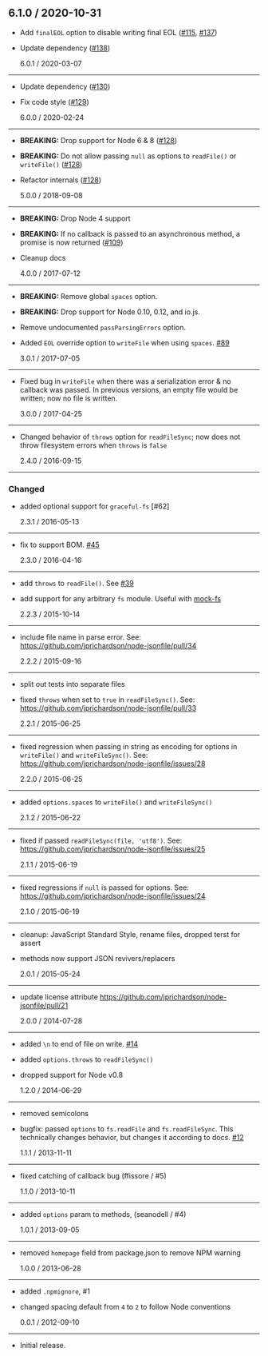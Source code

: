 ## 6.1.0 / 2020-10-31

- Add `finalEOL` option to disable writing final EOL ([#115](https://github.com/jprichardson/node-jsonfile/issues/115), [#137](https://github.com/jprichardson/node-jsonfile/pull/137))
- Update dependency ([#138](https://github.com/jprichardson/node-jsonfile/pull/138))

  6.0.1 / 2020-03-07

---

- Update dependency ([#130](https://github.com/jprichardson/node-jsonfile/pull/130))
- Fix code style ([#129](https://github.com/jprichardson/node-jsonfile/pull/129))

  6.0.0 / 2020-02-24

---

- **BREAKING:** Drop support for Node 6 & 8 ([#128](https://github.com/jprichardson/node-jsonfile/pull/128))
- **BREAKING:** Do not allow passing `null` as options to `readFile()` or `writeFile()` ([#128](https://github.com/jprichardson/node-jsonfile/pull/128))
- Refactor internals ([#128](https://github.com/jprichardson/node-jsonfile/pull/128))

  5.0.0 / 2018-09-08

---

- **BREAKING:** Drop Node 4 support
- **BREAKING:** If no callback is passed to an asynchronous method, a promise is now returned ([#109](https://github.com/jprichardson/node-jsonfile/pull/109))
- Cleanup docs

  4.0.0 / 2017-07-12

---

- **BREAKING:** Remove global `spaces` option.
- **BREAKING:** Drop support for Node 0.10, 0.12, and io.js.
- Remove undocumented `passParsingErrors` option.
- Added `EOL` override option to `writeFile` when using `spaces`. [#89]

  3.0.1 / 2017-07-05

---

- Fixed bug in `writeFile` when there was a serialization error & no callback was passed. In previous versions, an empty file would be written; now no file is written.

  3.0.0 / 2017-04-25

---

- Changed behavior of `throws` option for `readFileSync`; now does not throw filesystem errors when `throws` is `false`

  2.4.0 / 2016-09-15

---

### Changed

- added optional support for `graceful-fs` [#62]

  2.3.1 / 2016-05-13

---

- fix to support BOM. [#45][#45]

  2.3.0 / 2016-04-16

---

- add `throws` to `readFile()`. See [#39][#39]
- add support for any arbitrary `fs` module. Useful with [mock-fs](https://www.npmjs.com/package/mock-fs)

  2.2.3 / 2015-10-14

---

- include file name in parse error. See: https://github.com/jprichardson/node-jsonfile/pull/34

  2.2.2 / 2015-09-16

---

- split out tests into separate files
- fixed `throws` when set to `true` in `readFileSync()`. See: https://github.com/jprichardson/node-jsonfile/pull/33

  2.2.1 / 2015-06-25

---

- fixed regression when passing in string as encoding for options in `writeFile()` and `writeFileSync()`. See: https://github.com/jprichardson/node-jsonfile/issues/28

  2.2.0 / 2015-06-25

---

- added `options.spaces` to `writeFile()` and `writeFileSync()`

  2.1.2 / 2015-06-22

---

- fixed if passed `readFileSync(file, 'utf8')`. See: https://github.com/jprichardson/node-jsonfile/issues/25

  2.1.1 / 2015-06-19

---

- fixed regressions if `null` is passed for options. See: https://github.com/jprichardson/node-jsonfile/issues/24

  2.1.0 / 2015-06-19

---

- cleanup: JavaScript Standard Style, rename files, dropped terst for assert
- methods now support JSON revivers/replacers

  2.0.1 / 2015-05-24

---

- update license attribute https://github.com/jprichardson/node-jsonfile/pull/21

  2.0.0 / 2014-07-28

---

- added `\n` to end of file on write. [#14](https://github.com/jprichardson/node-jsonfile/pull/14)
- added `options.throws` to `readFileSync()`
- dropped support for Node v0.8

  1.2.0 / 2014-06-29

---

- removed semicolons
- bugfix: passed `options` to `fs.readFile` and `fs.readFileSync`. This technically changes behavior, but
  changes it according to docs. [#12][#12]

  1.1.1 / 2013-11-11

---

- fixed catching of callback bug (ffissore / #5)

  1.1.0 / 2013-10-11

---

- added `options` param to methods, (seanodell / #4)

  1.0.1 / 2013-09-05

---

- removed `homepage` field from package.json to remove NPM warning

  1.0.0 / 2013-06-28

---

- added `.npmignore`, #1
- changed spacing default from `4` to `2` to follow Node conventions

  0.0.1 / 2012-09-10

---

- Initial release.

[#89]: https://github.com/jprichardson/node-jsonfile/pull/89
[#45]: https://github.com/jprichardson/node-jsonfile/issues/45 "Reading of UTF8-encoded (w/ BOM) files fails"
[#44]: https://github.com/jprichardson/node-jsonfile/issues/44 "Extra characters in written file"
[#43]: https://github.com/jprichardson/node-jsonfile/issues/43 "Prettyfy json when written to file"
[#42]: https://github.com/jprichardson/node-jsonfile/pull/42 "Moved fs.readFileSync within the try/catch"
[#41]: https://github.com/jprichardson/node-jsonfile/issues/41 "Linux: Hidden file not working"
[#40]: https://github.com/jprichardson/node-jsonfile/issues/40 "autocreate folder doesn't work from Path-value"
[#39]: https://github.com/jprichardson/node-jsonfile/pull/39 "Add `throws` option for readFile (async)"
[#38]: https://github.com/jprichardson/node-jsonfile/pull/38 "Update README.md writeFile[Sync] signature"
[#37]: https://github.com/jprichardson/node-jsonfile/pull/37 "support append file"
[#36]: https://github.com/jprichardson/node-jsonfile/pull/36 "Add typescript definition file."
[#35]: https://github.com/jprichardson/node-jsonfile/pull/35 "Add typescript definition file."
[#34]: https://github.com/jprichardson/node-jsonfile/pull/34 "readFile JSON parse error includes filename"
[#33]: https://github.com/jprichardson/node-jsonfile/pull/33 "fix throw->throws typo in readFileSync()"
[#32]: https://github.com/jprichardson/node-jsonfile/issues/32 "readFile & readFileSync can possible have strip-comments as an option?"
[#31]: https://github.com/jprichardson/node-jsonfile/pull/31 "[Modify] Support string include is unicode escape string"
[#30]: https://github.com/jprichardson/node-jsonfile/issues/30 "How to use Jsonfile package in Meteor.js App?"
[#29]: https://github.com/jprichardson/node-jsonfile/issues/29 "writefile callback if no error?"
[#28]: https://github.com/jprichardson/node-jsonfile/issues/28 "writeFile options argument broken "
[#27]: https://github.com/jprichardson/node-jsonfile/pull/27 "Use svg instead of png to get better image quality"
[#26]: https://github.com/jprichardson/node-jsonfile/issues/26 "Breaking change to fs-extra"
[#25]: https://github.com/jprichardson/node-jsonfile/issues/25 "support string encoding param for read methods"
[#24]: https://github.com/jprichardson/node-jsonfile/issues/24 "readFile: Passing in null options with a callback throws an error"
[#23]: https://github.com/jprichardson/node-jsonfile/pull/23 "Add appendFile and appendFileSync"
[#22]: https://github.com/jprichardson/node-jsonfile/issues/22 "Default value for spaces in readme.md is outdated"
[#21]: https://github.com/jprichardson/node-jsonfile/pull/21 "Update license attribute"
[#20]: https://github.com/jprichardson/node-jsonfile/issues/20 "Add simple caching functionallity"
[#19]: https://github.com/jprichardson/node-jsonfile/pull/19 "Add appendFileSync method"
[#18]: https://github.com/jprichardson/node-jsonfile/issues/18 "Add updateFile and updateFileSync methods"
[#17]: https://github.com/jprichardson/node-jsonfile/issues/17 "seem read & write sync has sequentially problem"
[#16]: https://github.com/jprichardson/node-jsonfile/pull/16 "export spaces defaulted to null"
[#15]: https://github.com/jprichardson/node-jsonfile/issues/15 "`jsonfile.spaces` should default to `null`"
[#14]: https://github.com/jprichardson/node-jsonfile/pull/14 "Add EOL at EOF"
[#13]: https://github.com/jprichardson/node-jsonfile/issues/13 "Add a final newline"
[#12]: https://github.com/jprichardson/node-jsonfile/issues/12 "readFile doesn't accept options"
[#11]: https://github.com/jprichardson/node-jsonfile/pull/11 "Added try,catch to readFileSync"
[#10]: https://github.com/jprichardson/node-jsonfile/issues/10 "No output or error from writeFile"
[#9]: https://github.com/jprichardson/node-jsonfile/pull/9 "Change 'js' to 'jf' in example."
[#8]: https://github.com/jprichardson/node-jsonfile/pull/8 "Updated forgotten module.exports to me."
[#7]: https://github.com/jprichardson/node-jsonfile/pull/7 "Add file name in error message"
[#6]: https://github.com/jprichardson/node-jsonfile/pull/6 "Use graceful-fs when possible"
[#5]: https://github.com/jprichardson/node-jsonfile/pull/5 "Jsonfile doesn't behave nicely when used inside a test suite."
[#4]: https://github.com/jprichardson/node-jsonfile/pull/4 "Added options parameter to writeFile and writeFileSync"
[#3]: https://github.com/jprichardson/node-jsonfile/issues/3 "test2"
[#2]: https://github.com/jprichardson/node-jsonfile/issues/2 "homepage field must be a string url. Deleted."
[#1]: https://github.com/jprichardson/node-jsonfile/pull/1 "adding an `.npmignore` file"
